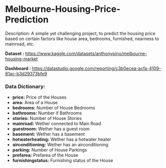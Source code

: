 # Melbourne-Housing-Price-Prediction
Description: A simple yet challenging project, to predict the housing price based on certain factors like house area, bedrooms, furnished, nearness to mainroad, etc.

<b>Dataset :</b> <a>https://www.kaggle.com/datasets/anthonypino/melbourne-housing-market</a>

<b>Dashboard :</b> <a>https://datastudio.google.com/reporting/c3b0ecea-acfa-4109-81ac-b3d29373bfe9<a/>

### Data Dictionary:

- <b>price:</b> Price of the Houses
- <b>area:</b> Area of a House
- <b>bedrooms:</b> Number of House Bedrooms
- <b>bathrooms:</b> Number if Bathrooms
- <b>stories:</b> Number of House Stories
- <b>mainroad:</b> Wether connected to Main Road
- <b>guestroom:</b> Wether has a guest room
- <b>basement:</b> Wether has a basement
- <b>hotwaterheating:</b> Wether has a hotwater heater
- <b>airconditioning:</b> Wether has an airconditioning
- <b>parking:</b> Number of House Parkings
- <b>prefarea:</b> Prefarea of the House
- <b>furnishingstatus:</b> Furnishing status of the House
